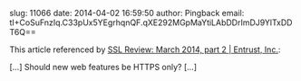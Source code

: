 slug:    11066
date:    2014-04-02 16:59:50
author:  Pingback
email:   tI+CoSuFnzIq.C33pUx5YEgrhqnQF.qXE292MGpMaYtiLAbDDrImDJ9YlTxDDT6Q==

This article referenced by <a
href="https://www.entrust.com/ssl-review-march-2014-part-2/">SSL
Review: March 2014, part 2 | Entrust, Inc.</a>:

[&#8230;] Should new web features be HTTPS only? [&#8230;]
